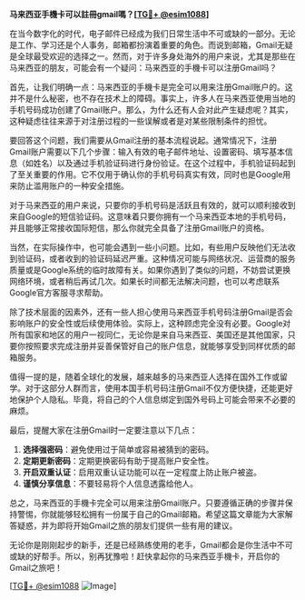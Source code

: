 **马来西亚手機卡可以註冊gmail嗎？[[TG💪+ @esim1088](https://t.me/s/esim1088)]**

在当今数字化的时代，电子邮件已经成为我们日常生活中不可或缺的一部分。无论是工作、学习还是个人事务，邮箱都扮演着重要的角色。而说到邮箱，Gmail无疑是全球最受欢迎的选择之一。然而，对于许多身处海外的用户来说，尤其是那些在马来西亚的朋友，可能会有一个疑问：马来西亚的手機卡可以注册Gmail吗？

首先，让我们明确一点：马来西亚的手機卡是完全可以用来注册Gmail账户的。这并不是什么秘密，也不存在技术上的障碍。事实上，许多人在马来西亚使用当地的手机号码成功创建了Gmail账户。那么，为什么还有人会对此产生疑虑呢？其实，这种疑虑往往来源于对注册过程的一些误解或者是对某些限制条件的担忧。

要回答这个问题，我们需要从Gmail注册的基本流程说起。通常情况下，注册Gmail账户需要以下几个步骤：输入有效的电子邮件地址、设置密码、填写基本信息（如姓名）以及通过手机验证码进行身份验证。在这个过程中，手机验证码起到了至关重要的作用。它不仅用于确认你的手机号码真实有效，同时也是Google用来防止滥用账户的一种安全措施。

对于马来西亚的用户来说，只要你的手机号码是活跃且有效的，就可以顺利接收到来自Google的短信验证码。这意味着只要你拥有一个马来西亚本地的手机号码，并且能够正常接收国际短信，那么你就完全具备了注册Gmail账户的资格。

当然，在实际操作中，也可能会遇到一些小问题。比如，有些用户反映他们无法收到验证码，或者收到的验证码延迟严重。这种情况可能与网络状况、运营商的服务质量或是Google系统的临时故障有关。如果你遇到了类似的问题，不妨尝试更换网络环境，或者稍后再试几次。如果长时间都无法解决问题，也可以考虑联系Google官方客服寻求帮助。

除了技术层面的因素外，还有一些人担心使用马来西亚手机号码注册Gmail是否会影响账户的安全性或后续使用体验。实际上，这种顾虑完全没有必要。Google对所有国家和地区的用户一视同仁，无论你是来自马来西亚、美国还是其他国家，只要你按照要求完成注册并妥善保管好自己的账户信息，就能够享受到同样优质的邮箱服务。

值得一提的是，随着全球化的发展，越来越多的马来西亚人选择在国外工作或留学。对于这部分人群而言，使用本国手机号码注册Gmail不仅方便快捷，还能更好地保护个人隐私。毕竟，将自己的个人信息绑定到国外号码上可能会带来不必要的麻烦。

最后，提醒大家在注册Gmail时一定要注意以下几点：

1. **选择强密码**：避免使用过于简单或容易被猜到的密码。
2. **定期更新密码**：定期更换密码有助于提高账户安全性。
3. **开启双重认证**：启用双重认证功能可以在一定程度上防止账户被盗。
4. **谨慎分享信息**：不要轻易将个人信息透露给他人。

总之，马来西亚的手機卡完全可以用来注册Gmail账户。只要遵循正确的步骤并保持警惕，你就能够轻松拥有一份属于自己的Gmail邮箱。希望这篇文章能为大家解答疑惑，并为即将开始Gmail之旅的朋友们提供一些有用的建议。

无论你是刚刚起步的新手，还是已经熟练使用的老手，Gmail都会是你生活中不可或缺的好帮手。所以，别再犹豫啦！赶快拿起你的马来西亚手機卡，开启你的Gmail之旅吧！

[[TG💪+ @esim1088](https://t.me/s/esim1088) ![Image](https://i.postimg.cc/4NQfJmqS/Snipaste-2025-05-13-00-14-12.png)]